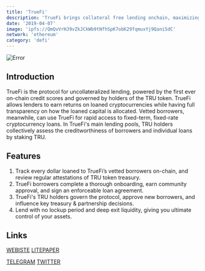 ```yaml
---
title: 'TrueFi'
description: 'TrueFi brings collateral free lending onchain, maximizing capital efficiency for borrowers and earning rates for lenders'
date: '2019-04-07'
image: 'ipfs://QmQvVrHJ9vZkJCkWb9tNfhSpK7obK29fqmuxYj9Qani5dC'
network: 'ethereum'
category: 'defi'
---
```


![Error](ipfs://QmepyAeQqFZHA9G92tG2wujhCnjJwBu9gfUzT3RxgtTBvy)

## Introduction
TrueFi is the protocol for uncollateralized lending, powered by the first ever on-chain credit scores and governed by holders of the TRU token. TrueFi allows lenders to earn returns on loaned cryptocurrencies while having full transparency on how the loaned capital is allocated. Vetted borrowers, meanwhile, can use TrueFi for rapid access to fixed-term, fixed-rate cryptocurrency loans. In TrueFi's main lending pools, TRU holders collectively assess the creditworthiness of borrowers and individual loans by staking TRU. 


## Features
1. Track every dollar loaned to TrueFi’s vetted borrowers on-chain, and review regular attestations of TRU token treasury.
2. TrueFi borrowers complete a thorough onboarding, earn community approval, and sign an enforceable loan agreement.
3. TrueFi's TRU holders govern the protocol, approve new borrowers, and influence key treasury & partnership decisions.
4. Lend with no lockup period and deep exit liquidity, giving you ultimate control of your assets.



## Links

[WEBISTE](https://truefi.io/)
[LITEPAPER](https://blog.trusttoken.com/introducing-truefi-the-defi-protocol-for-uncollateralized-lending-9bfd6594a48)

[TELEGRAM](https://t.me/jointruefi)
[TWITTER](https://twitter.com/TrustToken)